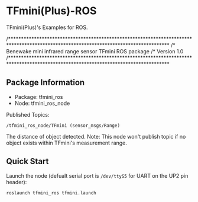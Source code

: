 # TFmini(Plus)-ROS
TFmini(Plus)'s Examples for ROS.  

/**************************************************************************************************************************************
/* Benewake mini infrared range sensor TFmini ROS package
/* Version 1.0
/**************************************************************************************************************************************

## Package Information

- Package:	tfmini_ros
- Node:		tfmini_ros_node
 
Published Topics:
```
/tfmini_ros_node/TFmini (sensor_msgs/Range)
```
The distance of object detected. 
Note: This node won't publish topic if no object exists within TFmini's measurement range.


## Quick Start

Launch the node (defualt serial port is `/dev/ttyS5` for UART on the UP2 pin header):
```
roslaunch tfmini_ros tfmini.launch
```
